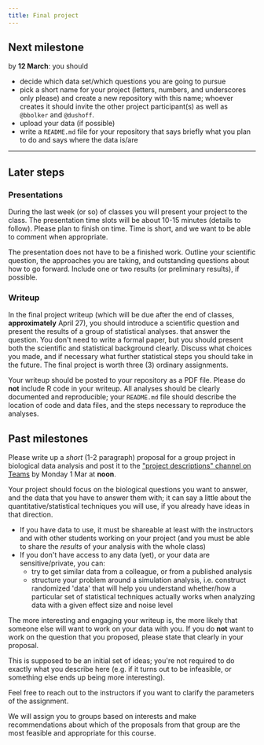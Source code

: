 ```yaml
---
title: Final project
---
```


## Next milestone

by **12 March**: you should

* decide which data set/which questions you are going to pursue
* pick a short name for your project (letters, numbers, and underscores only please) and create a new repository with this name; whoever creates it should invite the other project participant(s) as well as `@bbolker` and `@dushoff`.
* upload your data (if possible)
* write a `README.md` file for your repository that says briefly what you plan to do and says where the data is/are

---

## Later steps  

### Presentations

During the last week (or so) of classes you will present your project to the class. The presentation time slots will 
be about 10-15 minutes (details to follow). Please plan to finish on time. Time is short, and we want to be able to comment when appropriate.

The presentation does not have to be a finished work. Outline your scientific question, the approaches you are taking, and outstanding questions about how to go forward. Include one or two results (or preliminary results), if possible.

### Writeup 

In the final project writeup (which will be due after the end of classes, **approximately** April 27), you should introduce a scientific question and present the results of a group of statistical analyses. that answer the question. You don't need to write a formal paper, but you should present both the scientific and statistical background clearly. Discuss what choices you made, and if necessary what further statistical steps you should take in the future. The final project is worth three (3) ordinary assignments. 

Your writeup should be posted to your repository as a PDF file. Please do **not** include R code in your writeup. All analyses should be clearly documented and reproducible; your `README.md` file should describe the location of code and data files, and the steps necessary to reproduce the analyses.

## Past milestones

Please write up a *short* (1-2 paragraph) proposal for a group project in biological data analysis and post it to the ["project descriptions" channel on Teams](https://teams.microsoft.com/l/channel/19%3ae5bc4646fdd24b209ebcd76e98a98977%40thread.tacv2/project%2520descriptions?groupId=f81633df-ce5f-48f1-81b3-bedfdab309ab&tenantId=44376307-b429-42ad-8c25-28cd496f4772) by Monday 1 Mar at __noon__.

Your project should focus on the biological questions you want to answer, and the data that you have to answer them with; it can say a little about the quantitative/statistical techniques you will use, if you already have ideas in that direction. 

* If you have data to use, it must be shareable at least with the instructors and with other students working on your project (and you must be able to share the *results* of your analysis with the whole class)
* If you don't have access to any data (yet), or your data are sensitive/private, you can:
    * try to get similar data from a colleague, or from a published analysis
	* structure your problem around a simulation analysis, i.e. construct randomized 'data' that will help you understand whether/how a particular set of statistical techniques actually works when analyzing data with a given effect size and noise level

The more interesting and engaging your writeup is, the more likely that someone else will want to work on your data with you. If you do **not** want to work on the question that you proposed, please state that clearly in your proposal.

This is supposed to be an initial set of ideas; you're not required to do exactly what you describe here (e.g. if it turns out to be infeasible, or something else ends up being more interesting).

Feel free to reach out to the instructors if you want to clarify the parameters of the assignment.

We will assign you to groups based on interests and make recommendations about which of the proposals from that group are the most feasible and appropriate for this course.

